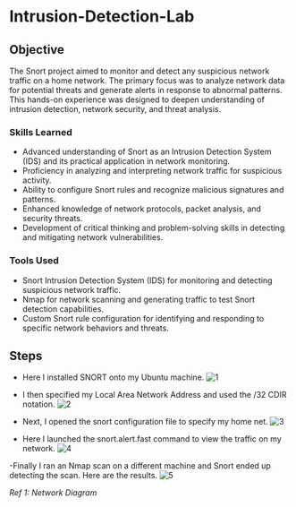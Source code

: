 # Intrusion-Detection-Lab

## Objective

The Snort project aimed to monitor and detect any suspicious network traffic on a home network. The primary focus was to analyze network data for potential threats and generate alerts in response to abnormal patterns. This hands-on experience was designed to deepen understanding of intrusion detection, network security, and threat analysis.

### Skills Learned

- Advanced understanding of Snort as an Intrusion Detection System (IDS) and its practical application in network monitoring.
- Proficiency in analyzing and interpreting network traffic for suspicious activity.
- Ability to configure Snort rules and recognize malicious signatures and patterns.
- Enhanced knowledge of network protocols, packet analysis, and security threats.
- Development of critical thinking and problem-solving skills in detecting and mitigating network vulnerabilities.

### Tools Used

- Snort Intrusion Detection System (IDS) for monitoring and detecting suspicious network traffic.
- Nmap for network scanning and generating traffic to test Snort detection capabilities.
- Custom Snort rule configuration for identifying and responding to specific network behaviors and threats.

## Steps

-  Here I installed SNORT onto my Ubuntu machine. 
![1](https://github.com/user-attachments/assets/15a8ab67-4354-4a12-a7d1-413ec08b53d8)

- I then specified my Local Area Network Address and used the /32 CDIR notation.
![2](https://github.com/user-attachments/assets/8a45134e-5908-4f6e-a01b-92f34a64de3b)

- Next, I opened the snort configuration file to specify my home net. 
![3](https://github.com/user-attachments/assets/cb8d78f4-ec24-4c01-b6b4-a1c567b7c74c)

- Here I launched the snort.alert.fast command to view the traffic on my network.
![4](https://github.com/user-attachments/assets/e898adee-a988-4062-8097-5b9403962d73)

-Finally I ran an Nmap scan on a different machine and Snort ended up detecting the scan. Here are the results. 
![5](https://github.com/user-attachments/assets/1e8255b1-71fc-44c6-9496-9480d86a4652)

*Ref 1: Network Diagram*

